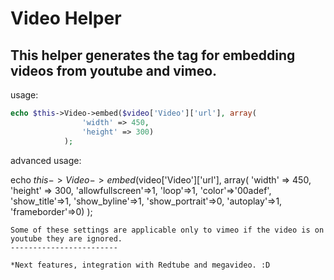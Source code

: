 Video Helper
================================

This helper generates the tag for embedding videos from youtube and vimeo.
----------------------

usage:

```php
echo $this->Video->embed($video['Video']['url'], array(
                'width' => 450,
                'height' => 300)
            );
```

advanced usage:

echo $this->Video->embed($video['Video']['url'], array(
                'width' => 450,
                'height' => 300,
		'allowfullscreen'=>1,
		'loop'=>1,
		'color'=>'00adef',
		'show_title'=>1,
		'show_byline'=>1,
		'show_portrait'=>0,
		'autoplay'=>1,
		'frameborder'=>0)
            );
```
Some of these settings are applicable only to vimeo if the video is on youtube they are ignored.
------------------------

*Next features, integration with Redtube and megavideo. :D
